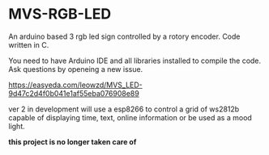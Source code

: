 # MVS-RGB-LED
An arduino based 3 rgb led sign controlled by a rotory encoder. Code written in C.

You need to have Arduino IDE and all libraries installed to compile the code.
Ask questions by openeing a new issue.


https://easyeda.com/leowzd/MVS_LED-9d47c2d4f0b041e1af55eba076908e89


ver 2 in development
will use a esp8266 to control a grid of ws2812b capable of displaying time, text, online information or be used as a mood light.


****this project is no longer taken care of****

